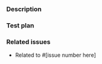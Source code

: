 ### Description

<!-- A few sentences describing the overall effects and goals of the pull request's commits.
What is the current behavior, and what is the updated/expected behavior with this PR? -->

### Test plan

<!-- Demonstrate the change is solid, or why it doesn't need testing.
Example: add any manual testing steps or scenarios (if not obvious), screenshots / videos if the pull request changes the user interface.
-->

### Related issues

- Related to #[issue number here]
